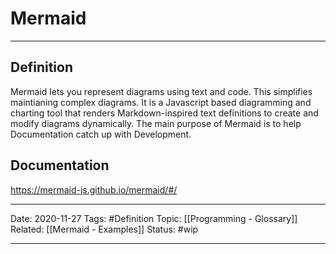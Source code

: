 # Mermaid

---
## Definition
Mermaid lets you represent diagrams using text and code. This simplifies maintianing complex diagrams. It is a Javascript based diagramming and charting tool that renders Markdown-inspired text definitions to create and modify diagrams dynamically. The main purpose of Mermaid is to help Documentation catch up with Development.


## Documentation
https://mermaid-js.github.io/mermaid/#/


---
Date: 2020-11-27
Tags: #Definition
Topic: [[Programming - Glossary]]
Related: [[Mermaid - Examples]]
Status: #wip

---









